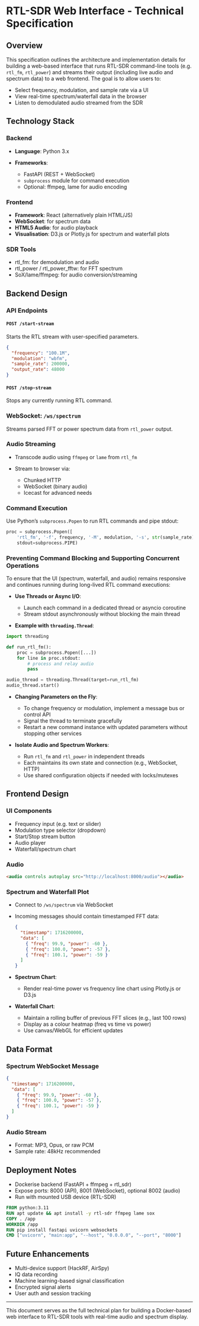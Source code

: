 # RTL-SDR Web Interface - Technical Specification

## Overview

This specification outlines the architecture and implementation details for building a web-based interface that runs RTL-SDR command-line tools (e.g. `rtl_fm`, `rtl_power`) and streams their output (including live audio and spectrum data) to a web frontend. The goal is to allow users to:

* Select frequency, modulation, and sample rate via a UI
* View real-time spectrum/waterfall data in the browser
* Listen to demodulated audio streamed from the SDR

## Technology Stack

### Backend

* **Language**: Python 3.x
* **Frameworks**:

  * FastAPI (REST + WebSocket)
  * `subprocess` module for command execution
  * Optional: ffmpeg, lame for audio encoding

### Frontend

* **Framework**: React (alternatively plain HTML/JS)
* **WebSocket**: for spectrum data
* **HTML5 Audio**: for audio playback
* **Visualisation**: D3.js or Plotly.js for spectrum and waterfall plots

### SDR Tools

* rtl\_fm: for demodulation and audio
* rtl\_power / rtl\_power\_fftw: for FFT spectrum
* SoX/lame/ffmpeg: for audio conversion/streaming

## Backend Design

### API Endpoints

#### `POST /start-stream`

Starts the RTL stream with user-specified parameters.

```json
{
  "frequency": "100.1M",
  "modulation": "wbfm",
  "sample_rate": 200000,
  "output_rate": 48000
}
```

#### `POST /stop-stream`

Stops any currently running RTL command.

### WebSocket: `/ws/spectrum`

Streams parsed FFT or power spectrum data from `rtl_power` output.

### Audio Streaming

* Transcode audio using `ffmpeg` or `lame` from `rtl_fm`
* Stream to browser via:

  * Chunked HTTP
  * WebSocket (binary audio)
  * Icecast for advanced needs

### Command Execution

Use Python’s `subprocess.Popen` to run RTL commands and pipe stdout:

```python
proc = subprocess.Popen([
    'rtl_fm', '-f', frequency, '-M', modulation, '-s', str(sample_rate), '-r', str(output_rate), '-'],
    stdout=subprocess.PIPE)
```

### Preventing Command Blocking and Supporting Concurrent Operations

To ensure that the UI (spectrum, waterfall, and audio) remains responsive and continues running during long-lived RTL command executions:

* **Use Threads or Async I/O**:

  * Launch each command in a dedicated thread or asyncio coroutine
  * Stream stdout asynchronously without blocking the main thread

* **Example with `threading.Thread`**:

```python
import threading

def run_rtl_fm():
    proc = subprocess.Popen([...])
    for line in proc.stdout:
        # process and relay audio
        pass

audio_thread = threading.Thread(target=run_rtl_fm)
audio_thread.start()
```

* **Changing Parameters on the Fly**:

  * To change frequency or modulation, implement a message bus or control API
  * Signal the thread to terminate gracefully
  * Restart a new command instance with updated parameters without stopping other services

* **Isolate Audio and Spectrum Workers**:

  * Run `rtl_fm` and `rtl_power` in independent threads
  * Each maintains its own state and connection (e.g., WebSocket, HTTP)
  * Use shared configuration objects if needed with locks/mutexes

## Frontend Design

### UI Components

* Frequency input (e.g. text or slider)
* Modulation type selector (dropdown)
* Start/Stop stream button
* Audio player
* Waterfall/spectrum chart

### Audio

```html
<audio controls autoplay src="http://localhost:8000/audio"></audio>
```

### Spectrum and Waterfall Plot

* Connect to `/ws/spectrum` via WebSocket
* Incoming messages should contain timestamped FFT data:

  ```json
  {
    "timestamp": 1716200000,
    "data": [
      { "freq": 99.9, "power": -60 },
      { "freq": 100.0, "power": -57 },
      { "freq": 100.1, "power": -59 }
    ]
  }
  ```
* **Spectrum Chart**:

  * Render real-time power vs frequency line chart using Plotly.js or D3.js
* **Waterfall Chart**:

  * Maintain a rolling buffer of previous FFT slices (e.g., last 100 rows)
  * Display as a colour heatmap (freq vs time vs power)
  * Use canvas/WebGL for efficient updates

## Data Format

### Spectrum WebSocket Message

```json
{
  "timestamp": 1716200000,
  "data": [
    { "freq": 99.9, "power": -60 },
    { "freq": 100.0, "power": -57 },
    { "freq": 100.1, "power": -59 }
  ]
}
```

### Audio Stream

* Format: MP3, Opus, or raw PCM
* Sample rate: 48kHz recommended

## Deployment Notes

* Dockerise backend (FastAPI + ffmpeg + rtl\_sdr)
* Expose ports: 8000 (API), 8001 (WebSocket), optional 8002 (audio)
* Run with mounted USB device (RTL-SDR)

```dockerfile
FROM python:3.11
RUN apt update && apt install -y rtl-sdr ffmpeg lame sox
COPY . /app
WORKDIR /app
RUN pip install fastapi uvicorn websockets
CMD ["uvicorn", "main:app", "--host", "0.0.0.0", "--port", "8000"]
```

## Future Enhancements

* Multi-device support (HackRF, AirSpy)
* IQ data recording
* Machine learning-based signal classification
* Encrypted signal alerts
* User auth and session tracking

---

This document serves as the full technical plan for building a Docker-based web interface to RTL-SDR tools with real-time audio and spectrum display.
